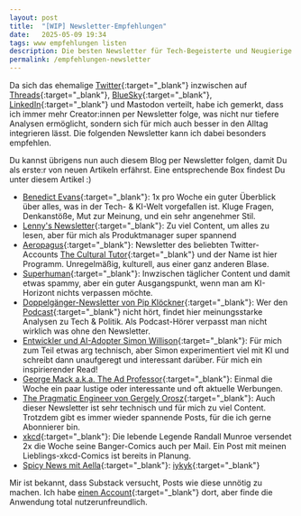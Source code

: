 ```yaml
---
layout: post
title:  "[WIP] Newsletter-Empfehlungen"
date:   2025-05-09 19:34
tags: www empfehlungen listen
description: Die besten Newsletter für Tech-Begeisterte und Neugierige
permalink: /empfehlungen-newsletter
---
```


Da sich das ehemalige [Twitter](https://x.com/leodreieck){:target="_blank"} inzwischen auf [Threads](https://www.threads.com/@postkartenmitliebe){:target="_blank"}, [BlueSky](https://bsky.app/profile/leodreieck.bsky.social){:target="_blank"}, [LinkedIn](https://www.linkedin.com/in/leopold-demleitner/){:target="_blank"} und Mastodon verteilt, habe ich gemerkt, dass ich immer mehr Creator:innen per Newsletter folge, was nicht nur tiefere Analysen ermöglicht, sondern sich für mich auch besser in den Alltag integrieren lässt. Die folgenden Newsletter kann ich dabei besonders empfehlen.

Du kannst übrigens nun auch diesem Blog per Newsletter folgen, damit Du als erste:r von neuen Artikeln erfährst. Eine entsprechende Box findest Du unter diesem Artikel :)

- [Benedict Evans](https://www.ben-evans.com){:target="_blank"}: 1x pro Woche ein guter Überblick über alles, was in der Tech- & KI-Welt vorgefallen ist. Kluge Fragen, Denkanstöße, Mut zur Meinung, und ein sehr angenehmer Stil.
- [Lenny's Newsletter](https://www.lennysnewsletter.com?r=38efma){:target="_blank"}: Zu viel Content, um alles zu lesen, aber für mich als Produktmanager super spannend
- [Aeropagus](https://substack.com/@culturaltutor){:target="_blank"}: Newsletter des beliebten Twitter-Accounts [The Cultural Tutor](https://x.com/culturaltutor){:target="_blank"} und der Name ist hier Programm. Unregelmäßig, kulturell, aus einer ganz anderen Blase.
- [Superhuman](https://www.superhuman.ai){:target="_blank"}: Inwzischen täglicher Content und damit etwas spammy, aber ein guter Ausgangspunkt, wenn man am KI-Horizont nichts verpassen möchte.
- [Doppelgänger-Newsletter von Pip Klöckner](https://doppelgaenger.beehiiv.com/subscribe?ref=85Ra6GzuFt){:target="_blank"}: Wer den [Podcast](/lieblingspodcasts){:target="_blank"} nicht hört, findet hier meinungsstarke Analysen zu Tech & Politik. Als Podcast-Hörer verpasst man nicht wirklich was ohne den Newsletter.
- [Entwickler und AI-Adopter Simon Willison](https://simonw.substack.com){:target="_blank"}: Für mich zum Teil etwas arg technisch, aber Simon experimentiert viel mit KI und schreibt dann unaufgeregt und interessant darüber. Für mich ein inspirierender Read!
- [George Mack a.k.a. The Ad Professor](https://www.adprofessor.com/newsletter){:target="_blank"}: Einmal die Woche ein paar lustige oder interessante und oft aktuelle Werbungen.
- [The Pragmatic Engineer von Gergely Orosz](https://newsletter.pragmaticengineer.com){:target="_blank"}: Auch dieser Newsletter ist sehr technisch und für mich zu viel Content. Trotzdem gibt es immer wieder spannende Posts, für die ich gerne Abonnierer bin. 
- [xkcd](https://xkcd.com){:target="_blank"}: Die lebende Legende Randall Munroe versendet 2x die Woche seine Banger-Comics auch per Mail. Ein Post mit meinen Lieblings-xkcd-Comics ist bereits in Planung.
- [Spicy News mit Aella](https://aella.substack.com){:target="_blank"}: [iykyk](/abk){:target="_blank"}

Mir ist bekannt, dass Substack versucht, Posts wie diese unnötig zu machen. Ich habe [einen Account](https://substack.com/@leodreieck){:target="_blank"} dort, aber finde die Anwendung total nutzerunfreundlich.
